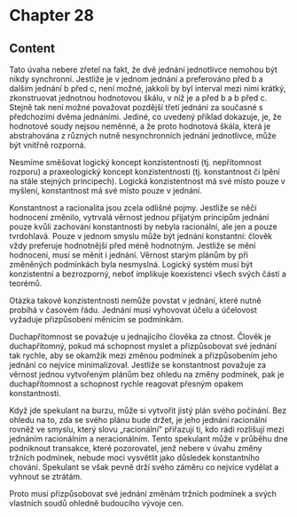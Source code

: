 # Chapter 28

## Content

<!-- Source: AUDIO_GENERATED-chapter_28a-OPTIMIZED.md -->

Tato úvaha nebere zřetel na fakt, že dvě jednání jednotlivce nemohou být nikdy synchronní. Jestliže je v jednom jednání a preferováno před b a dalším jednání b před c, není možné, jakkoli by byl interval mezi nimi krátký, zkonstruovat jednotnou hodnotovou škálu, v níž je a před b a b před c. Stejně tak není možné považovat pozdější třetí jednání za současné s předchozími dvěma jednáními. Jediné, co uvedený příklad dokazuje, je, že hodnotové soudy nejsou neměnné, a že proto hodnotová škála, která je abstrahována z různých nutně nesynchronních jednání jednotlivce, může být vnitřně rozporná.

Nesmíme směšovat logický koncept konzistentnosti (tj. nepřítomnost rozporu) a praxeologický koncept konzistentnosti (tj. konstantnost či lpění na stále stejných principech). Logická konzistentnost má své místo pouze v myšlení, konstantnost má své místo pouze v jednání.

Konstantnost a racionalita jsou zcela odlišné pojmy. Jestliže se něčí hodnocení změnilo, vytrvalá věrnost jednou přijatým principům jednání pouze kvůli zachování konstantnosti by nebyla racionální, ale jen a pouze tvrdohlavá. Pouze v jednom smyslu může být jednání konstantní: člověk vždy preferuje hodnotnější před méně hodnotným. Jestliže se mění hodnocení, musí se měnit i jednání. Věrnost starým plánům by při změněných podmínkách byla nesmyslná. Logický systém musí být konzistentní a bezrozporný, neboť implikuje koexistenci všech svých částí a teorémů.

Otázka takové konzistentnosti nemůže povstat v jednání, které nutně probíhá v časovém řádu. Jednání musí vyhovovat účelu a účelovost vyžaduje přizpůsobení měnícím se podmínkám.

Duchapřítomnost se považuje u jednajícího člověka za ctnost. Člověk je duchapřítomný, pokud má schopnost myslet a přizpůsobovat své jednání tak rychle, aby se okamžik mezi změnou podmínek a přizpůsobením jeho jednání co nejvíce minimalizoval. Jestliže se konstantnost považuje za věrnost jednou vytvořeným plánům bez ohledu na změny podmínek, pak je duchapřítomnost a schopnost rychle reagovat přesným opakem konstantnosti.

Když jde spekulant na burzu, může si vytvořit jistý plán svého počínání. Bez ohledu na to, zda se svého plánu bude držet, je jeho jednání racionální rovněž ve smyslu, který slovu „racionální" přiřazují ti, kdo rádi rozlišují mezi jednáním racionálním a neracionálním. Tento spekulant může v průběhu dne podniknout transakce, které pozorovatel, jenž nebere v úvahu změny tržních podmínek, nebude moci vysvětlit jako důsledek konstantního chování. Spekulant se však pevně drží svého záměru co nejvíce vydělat a vyhnout se ztrátám.

Proto musí přizpůsobovat své jednání změnám tržních podmínek a svých vlastních soudů ohledně budoucího vývoje cen.

